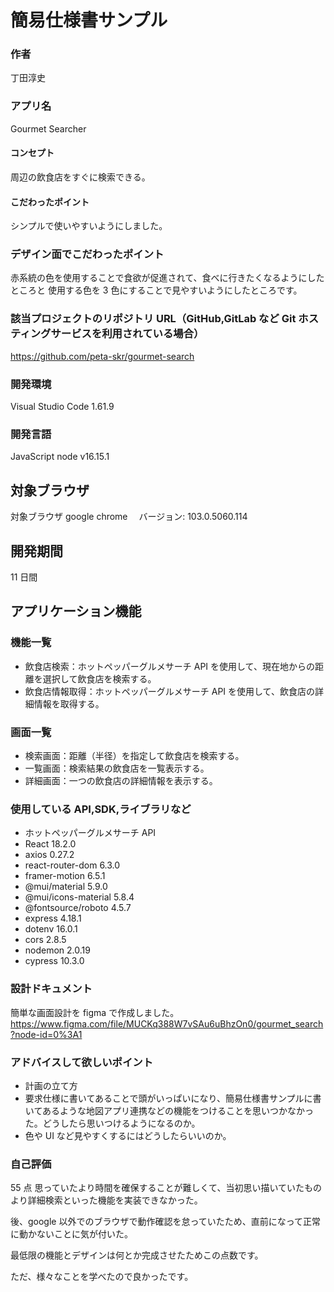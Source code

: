 # 簡易仕様書サンプル

### 作者

丁田淳史

### アプリ名

Gourmet Searcher

#### コンセプト

周辺の飲食店をすぐに検索できる。

#### こだわったポイント

シンプルで使いやすいようにしました。

### デザイン面でこだわったポイント

赤系統の色を使用することで食欲が促進されて、食べに行きたくなるようにしたところと
使用する色を 3 色にすることで見やすいようにしたところです。

### 該当プロジェクトのリポジトリ URL（GitHub,GitLab など Git ホスティングサービスを利用されている場合）

https://github.com/peta-skr/gourmet-search

### 開発環境

Visual Studio Code 1.61.9

### 開発言語

JavaScript
node v16.15.1

## 対象ブラウザ

対象ブラウザ
google chrome 　バージョン: 103.0.5060.114

## 開発期間

11 日間

## アプリケーション機能

### 機能一覧

- 飲食店検索：ホットペッパーグルメサーチ API を使用して、現在地からの距離を選択して飲食店を検索する。
- 飲食店情報取得：ホットペッパーグルメサーチ API を使用して、飲食店の詳細情報を取得する。

### 画面一覧

- 検索画面：距離（半径）を指定して飲食店を検索する。
- 一覧画面：検索結果の飲食店を一覧表示する。
- 詳細画面：一つの飲食店の詳細情報を表示する。

### 使用している API,SDK,ライブラリなど

- ホットペッパーグルメサーチ API
- React 18.2.0
- axios 0.27.2
- react-router-dom 6.3.0
- framer-motion 6.5.1
- @mui/material 5.9.0
- @mui/icons-material 5.8.4
- @fontsource/roboto 4.5.7
- express 4.18.1
- dotenv 16.0.1
- cors 2.8.5
- nodemon 2.0.19
- cypress 10.3.0

### 設計ドキュメント

簡単な画面設計を figma で作成しました。
https://www.figma.com/file/MUCKq388W7vSAu6uBhzOn0/gourmet_search?node-id=0%3A1

### アドバイスして欲しいポイント

- 計画の立て方
- 要求仕様に書いてあることで頭がいっぱいになり、簡易仕様書サンプルに書いてあるような地図アプリ連携などの機能をつけることを思いつかなかった。どうしたら思いつけるようになるのか。
- 色や UI など見やすくするにはどうしたらいいのか。

### 自己評価

55 点
思っていたより時間を確保することが難しくて、当初思い描いていたものより詳細検索といった機能を実装できなかった。

後、google 以外でのブラウザで動作確認を怠っていたため、直前になって正常に動かないことに気が付いた。

最低限の機能とデザインは何とか完成させたためこの点数です。

ただ、様々なことを学べたので良かったです。
